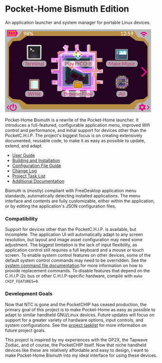 # Pocket-Home Bismuth Edition
An application launcher and system manager for portable Linux devices.

![Bismuth Home Screen](./docs/images/screenshots/mainHome.png?raw=true "Bismuth home screen")


Pocket-Home Bismuth is a rewrite of the Pocket-Home launcher. It introduces a full-featured, configurable application menu, improved Wifi control and performance, and initial support for devices other than the PocketC.H.I.P. The project's biggest focus is on creating extensively documented, reusable code, to make it as easy as possible to update, extend, and adapt.

- [User Guide](./docs/UserGuide.md)
- [Building and Installation](./docs/BuildAndInstall.md)
- [Configuration File Guide](./docs/Configuration.md)
- [Change Log](./docs/Changelog.md)
- [Project Task List](./docs/taskList/TODO.md)
- [Additional Documentation](./docs/Main.md)

Bismuth is (mostly) compliant with FreeDesktop application menu standards, automatically detecting installed applications. The menu interface and contents are fully customizable, either within the application, or by editing the application's JSON configuration files.

### Compatibility
Support for devices other than the PocketC.H.I.P. is available, but incomplete.  The application UI will automatically adapt to any screen resolution, but layout and image asset configuration may need some adjustment. The biggest limitation is the lack of input flexibility, as application control still requires a full keyboard and a mouse or touch screen. To enable system control features on other devices, some of the default system control commands may need to be overridden. See the [system command file documentation](./docs/configuration/commands.md) for more information on how to provide replacement commands. To disable features that depend on the C.H.I.P i2c bus or other C.H.I.P-specific hardware, compile with `make CHIP_FEATURES=0`.

### Development Goals
  Now that NTC is gone and the PocketCHIP has ceased production, the primary goal of this project is to make Pocket-Home as easy as possible to adapt to similar handheld GNU/Linux devices. Future updates will focus on support for a greater variety of hardware options, input controls, and system configurations. See the [project tasklist](./docs/TODO.txt) for more information on future project goals.


  This project is inspired by my experiences with the GP2X, the Tapwave Zodiac, and of course, the PocketCHIP itself. Now that niche handheld devices like these are relatively affordable and easy to design, I want to make Pocket-Home Bismuth into my ideal interface for using these devices.
